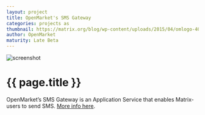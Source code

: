 ```yaml
---
layout: project
title: OpenMarket's SMS Gateway
categories: projects as
thumbnail: https://matrix.org/blog/wp-content/uploads/2015/04/omlogo-400x284.jpg
author: OpenMarket
maturity: Late Beta
---
```


![screenshot](https://matrix.org/blog/wp-content/uploads/2015/04/omlogo.jpg "{{ page.title }}")

# {{ page.title }}
OpenMarket’s SMS Gateway is an Application Service that enables Matrix-users to send SMS. [More info here](http://matrix.org/blog/2015/02/26/welcoming-the-openmarket-matrix-gateway/).
